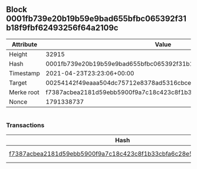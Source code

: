 ## Block 0001fb739e20b19b59e9bad655bfbc065392f31b18f9fbf62493256f64a2109c

Attribute | Value
--- | ---
Height | 32915
Hash | 0001fb739e20b19b59e9bad655bfbc065392f31b18f9fbf62493256f64a2109c
Timestamp | 2021-04-23T23:23:06+00:00
Target | 00254142f49eaaa504dc75712e8378ad5316cbcead634704b3734b6271167cc4
Merke root | f7387acbea2181d59ebb5900f9a7c18c423c8f1b33cbfa6c28e57d55fdb628d9
Nonce | 1791338737

```

```

### Transactions

Hash | Amount
--- | ---
[f7387acbea2181d59ebb5900f9a7c18c423c8f1b33cbfa6c28e57d55fdb628d9](f7387acbea2181d59ebb5900f9a7c18c423c8f1b33cbfa6c28e57d55fdb628d9.md) | 10.00000000 SKEPTI 
